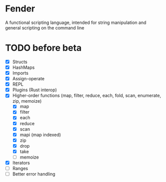# Fender
A functional scripting language, intended for string manipulation and general scripting on the command line

# TODO before beta
- [x] Structs
- [x] HashMaps
- [x] Imports
- [x] Assign-operate
- [x] REPL
- [x] Plugins (Rust interop)
- [x] Higher-order functions (map, filter, reduce, each, fold, scan, enumerate, zip, memoize)
  - [x] map
  - [x] filter
  - [x] each
  - [x] reduce
  - [x] scan
  - [x] mapi (map indexed)
  - [x] zip
  - [x] drop
  - [x] take
  - [ ] memoize
- [x] Iterators
- [ ] Ranges
- [ ] Better error handling
